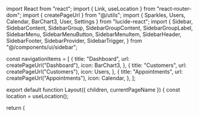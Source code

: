 import React from "react";
import { Link, useLocation } from "react-router-dom";
import { createPageUrl } from "@/utils";
import { Sparkles, Users, Calendar, BarChart3, User, Settings } from "lucide-react";
import {
  Sidebar,
  SidebarContent,
  SidebarGroup,
  SidebarGroupContent,
  SidebarGroupLabel,
  SidebarMenu,
  SidebarMenuButton,
  SidebarMenuItem,
  SidebarHeader,
  SidebarFooter,
  SidebarProvider,
  SidebarTrigger,
} from "@/components/ui/sidebar";

const navigationItems = [
  {
    title: "Dashboard",
    url: createPageUrl("Dashboard"),
    icon: BarChart3,
  },
  {
    title: "Customers",
    url: createPageUrl("Customers"),
    icon: Users,
  },
  {
    title: "Appointments",
    url: createPageUrl("Appointments"),
    icon: Calendar,
  },
];

export default function Layout({ children, currentPageName }) {
  const location = useLocation();

  return (
    <SidebarProvider>
      <style>{`
        :root {
          --primary: 343 69% 88%;
          --primary-foreground: 343 69% 15%;
          --secondary: 16 24% 96%;
          --secondary-foreground: 240 5.9% 10%;
          --muted: 16 24% 96%;
          --muted-foreground: 240 3.8% 46.1%;
          --accent: 343 30% 95%;
          --accent-foreground: 343 30% 15%;
          --background: 0 0% 100%;
          --foreground: 240 10% 3.9%;
          --card: 0 0% 100%;
          --border: 343 20% 92%;
        }
        
        .gradient-bg {
          background: linear-gradient(135deg, #fdf7f0 0%, #fef7f7 50%, #f8f4ff 100%);
        }
        
        .glass-effect {
          background: rgba(255, 255, 255, 0.85);
          backdrop-filter: blur(20px);
          border: 1px solid rgba(255, 255, 255, 0.2);
        }
      `}</style>
      
      <div className="min-h-screen flex w-full gradient-bg">
        <Sidebar className="border-r border-rose-100 glass-effect">
          <SidebarHeader className="border-b border-rose-100 p-6">
            <div className="flex items-center gap-3">
              <div className="w-10 h-10 bg-gradient-to-br from-rose-400 to-pink-500 rounded-xl flex items-center justify-center shadow-lg">
                <Sparkles className="w-6 h-6 text-white" />
              </div>
              <div>
                <h2 className="font-semibold text-gray-900 text-lg">Bella Studio</h2>
                <p className="text-xs text-rose-600 font-medium">Beauty Management</p>
              </div>
            </div>
          </SidebarHeader>
          
          <SidebarContent className="p-4">
            <SidebarGroup>
              <SidebarGroupLabel className="text-xs font-medium text-gray-500 uppercase tracking-wider px-3 py-3">
                Main Menu
              </SidebarGroupLabel>
              <SidebarGroupContent>
                <SidebarMenu className="space-y-1">
                  {navigationItems.map((item) => (
                    <SidebarMenuItem key={item.title}>
                      <SidebarMenuButton 
                        asChild 
                        className={`hover:bg-rose-50 hover:text-rose-700 transition-all duration-300 rounded-xl mb-1 h-12 ${
                          location.pathname === item.url ? 'bg-rose-50 text-rose-700 shadow-sm' : ''
                        }`}
                      >
                        <Link to={item.url} className="flex items-center gap-4 px-4 py-3">
                          <item.icon className="w-5 h-5" />
                          <span className="font-medium">{item.title}</span>
                        </Link>
                      </SidebarMenuButton>
                    </SidebarMenuItem>
                  ))}
                </SidebarMenu>
              </SidebarGroupContent>
            </SidebarGroup>

            <SidebarGroup className="mt-8">
              <SidebarGroupLabel className="text-xs font-medium text-gray-500 uppercase tracking-wider px-3 py-3">
                Quick Stats
              </SidebarGroupLabel>
              <SidebarGroupContent>
                <div className="px-4 py-3 space-y-3">
                  <div className="flex items-center justify-between text-sm">
                    <span className="text-gray-600">Active Clients</span>
                    <span className="font-semibold bg-rose-100 text-rose-700 px-2 py-1 rounded-full text-xs">0</span>
                  </div>
                  <div className="flex items-center justify-between text-sm">
                    <span className="text-gray-600">This Month</span>
                    <span className="font-semibold text-green-600">$0</span>
                  </div>
                </div>
              </SidebarGroupContent>
            </SidebarGroup>
          </SidebarContent>

          <SidebarFooter className="border-t border-rose-100 p-4">
            <div className="flex items-center gap-3">
              <div className="w-10 h-10 bg-gradient-to-br from-rose-200 to-pink-200 rounded-full flex items-center justify-center">
                <User className="w-5 h-5 text-rose-600" />
              </div>
              <div className="flex-1 min-w-0">
                <p className="font-medium text-gray-900 text-sm truncate">Studio Owner</p>
                <p className="text-xs text-gray-500 truncate">Manage your beauty business</p>
              </div>
            </div>
          </SidebarFooter>
        </Sidebar>

        <main className="flex-1 flex flex-col">
          <header className="bg-white/80 backdrop-blur-sm border-b border-rose-100 px-6 py-4 md:hidden">
            <div className="flex items-center gap-4">
              <SidebarTrigger className="hover:bg-rose-50 p-2 rounded-lg transition-colors duration-200" />
              <h1 className="text-xl font-semibold text-gray-900">Bella Studio</h1>
            </div>
          </header>

          <div className="flex-1 overflow-auto">
            {children}
          </div>
        </main>
      </div>
    </SidebarProvider>
  );
}